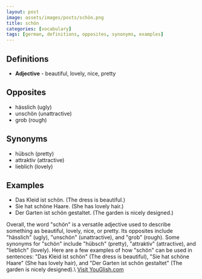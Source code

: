 ```yaml
---
layout: post
image: assets/images/posts/schön.png
title: schön
categories: [vocabulary]
tags: [german, definitions, opposites, synonyms, examples]
---
```


## Definitions

- **Adjective** - beautiful, lovely, nice, pretty

## Opposites

- hässlich (ugly)
- unschön (unattractive)
- grob (rough)

## Synonyms

- hübsch (pretty)
- attraktiv (attractive)
- lieblich (lovely)

## Examples

- Das Kleid ist schön. (The dress is beautiful.)
- Sie hat schöne Haare. (She has lovely hair.)
- Der Garten ist schön gestaltet. (The garden is nicely designed.)

Overall, the word "schön" is a versatile adjective used to describe something as beautiful, lovely, nice, or pretty. Its opposites include "hässlich" (ugly), "unschön" (unattractive), and "grob" (rough). Some synonyms for "schön" include "hübsch" (pretty), "attraktiv" (attractive), and "lieblich" (lovely). Here are a few examples of how "schön" can be used in sentences: "Das Kleid ist schön" (The dress is beautiful), "Sie hat schöne Haare" (She has lovely hair), and "Der Garten ist schön gestaltet" (The garden is nicely designed).\ <a id="yg-widget-0" class="youglish-widget" data-query="schön" data-lang="german" data-components="8412" data-auto-start="0" data-bkg-color="theme_light" data-title="How%20to%20pronounce%20schön%20in%20German"  rel="nofollow" href="https://youglish.com">Visit YouGlish.com</a><script async src="https://youglish.com/public/emb/widget.js" charset="utf-8"></script>